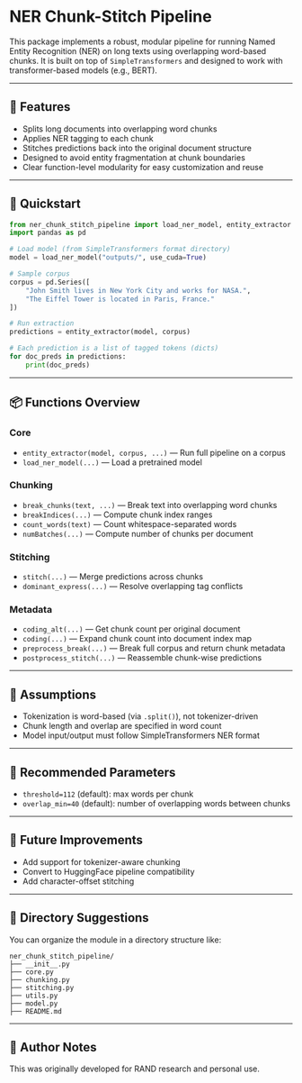 # NER Chunk-Stitch Pipeline

This package implements a robust, modular pipeline for running Named Entity Recognition (NER) on long texts using overlapping word-based chunks. It is built on top of `SimpleTransformers` and designed to work with transformer-based models (e.g., BERT).

---

## 🔧 Features

* Splits long documents into overlapping word chunks
* Applies NER tagging to each chunk
* Stitches predictions back into the original document structure
* Designed to avoid entity fragmentation at chunk boundaries
* Clear function-level modularity for easy customization and reuse

---

## 🚀 Quickstart

```python
from ner_chunk_stitch_pipeline import load_ner_model, entity_extractor
import pandas as pd

# Load model (from SimpleTransformers format directory)
model = load_ner_model("outputs/", use_cuda=True)

# Sample corpus
corpus = pd.Series([
    "John Smith lives in New York City and works for NASA.",
    "The Eiffel Tower is located in Paris, France."
])

# Run extraction
predictions = entity_extractor(model, corpus)

# Each prediction is a list of tagged tokens (dicts)
for doc_preds in predictions:
    print(doc_preds)
```

---

## 📦 Functions Overview

### Core

* `entity_extractor(model, corpus, ...)` — Run full pipeline on a corpus
* `load_ner_model(...)` — Load a pretrained model

### Chunking

* `break_chunks(text, ...)` — Break text into overlapping word chunks
* `breakIndices(...)` — Compute chunk index ranges
* `count_words(text)` — Count whitespace-separated words
* `numBatches(...)` — Compute number of chunks per document

### Stitching

* `stitch(...)` — Merge predictions across chunks
* `dominant_express(...)` — Resolve overlapping tag conflicts

### Metadata

* `coding_alt(...)` — Get chunk count per original document
* `coding(...)` — Expand chunk count into document index map
* `preprocess_break(...)` — Break full corpus and return chunk metadata
* `postprocess_stitch(...)` — Reassemble chunk-wise predictions

---

## 📌 Assumptions

* Tokenization is word-based (via `.split()`), not tokenizer-driven
* Chunk length and overlap are specified in word count
* Model input/output must follow SimpleTransformers NER format

---

## 🔄 Recommended Parameters

* `threshold=112` (default): max words per chunk
* `overlap_min=40` (default): number of overlapping words between chunks

---

## 🧪 Future Improvements

* Add support for tokenizer-aware chunking
* Convert to HuggingFace pipeline compatibility
* Add character-offset stitching

---

## 📂 Directory Suggestions

You can organize the module in a directory structure like:

```
ner_chunk_stitch_pipeline/
├── __init__.py
├── core.py
├── chunking.py
├── stitching.py
├── utils.py
├── model.py
├── README.md
```

---

## 👤 Author Notes

This was originally developed for RAND research and personal use.
